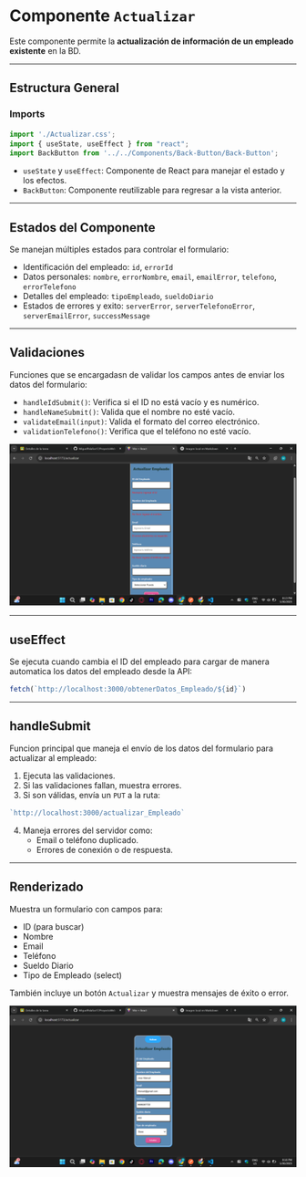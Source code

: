 
# Componente `Actualizar`

Este componente permite la **actualización de información de un empleado existente** en la BD.

---

## Estructura General

### Imports
```js
import './Actualizar.css';
import { useState, useEffect } from "react";
import BackButton from '../../Components/Back-Button/Back-Button';
```
- `useState` y `useEffect`: Componente de React para manejar el estado y los efectos.
- `BackButton`: Componente reutilizable para regresar a la vista anterior.

---

## Estados del Componente

Se manejan múltiples estados para controlar el formulario:

- Identificación del empleado: `id`, `errorId`
- Datos personales: `nombre`, `errorNombre`, `email`, `emailError`, `telefono`, `errorTelefono`
- Detalles del empleado: `tipoEmpleado`, `sueldoDiario`
- Estados de errores y exito: `serverError`, `serverTelefonoError`, `serverEmailError`, `successMessage`

---

## Validaciones

Funciones que se encargadasn de validar los campos antes de enviar los datos del formulario:

- `handleIdSubmit()`: Verifica si el ID no está vacío y es numérico.
- `handleNameSubmit()`: Valida que el nombre no esté vacío.
- `validateEmail(input)`: Valida el formato del correo electrónico.
- `validationTelefono()`: Verifica que el teléfono no esté vacío.

![imagen](./Evidencias/ErroresActualizar.png)

---

## useEffect

Se ejecuta cuando cambia el ID del empleado para cargar de manera automatica los datos del empleado desde la API:

```js
fetch(`http://localhost:3000/obtenerDatos_Empleado/${id}`)
```

---

## handleSubmit

Funcion principal que maneja el envío de los datos del formulario para actualizar al empleado:

1. Ejecuta las validaciones.
2. Si las validaciones fallan, muestra errores.
3. Si son válidas, envía un `PUT` a la ruta:

```js
`http://localhost:3000/actualizar_Empleado`
```

4. Maneja errores del servidor como:
   - Email o teléfono duplicado.
   - Errores de conexión o de respuesta.

---

## Renderizado

Muestra un formulario con campos para:
- ID (para buscar)
- Nombre
- Email
- Teléfono
- Sueldo Diario
- Tipo de Empleado (select)

También incluye un botón `Actualizar` y muestra mensajes de éxito o error.

![Imagen](./Evidencias/Actualizar.png)